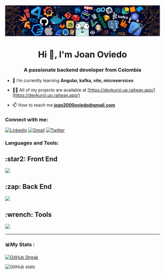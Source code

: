 ![Github Banner](https://github.com/Jaydeep-Yadav/Jaydeep-Yadav/blob/main/banner.png)




<h1 align="center">Hi 👋, I'm Joan Oviedo</h1>
<h3 align="center">A passionate backend developer from Colombia</h3>

- 🌱 I’m currently learning **Angular, kafka, vite, microservices**

- 👨‍💻 All of my projects are available at [https://devkuroi.up.railway.app/](https://devkuroi.up.railway.app/)

- 📫 How to reach me **joan2000oviedo@gmail.com**

<h3 align="left">Connect with me:</h3>
<a href="https://linkedin.com/in/jaydeepyadav"><img alt="Linkedin" title="Jaydeep Yadav Linkedin" src="https://img.shields.io/badge/LinkedIn-0077B5?style=for-the-badge&logo=linkedin&logoColor=white"></a>
  <a href="mailto:joan2000oviedo@gmail.com"><img alt="Gmail" title="Joan Oviedo Gmail" src="https://img.shields.io/badge/Gmail-D14836?style=for-the-badge&logo=gmail&logoColor=white"></a>
<a href="http://twitter.com/devkuroi"><img alt="Twitter" title="DevKuroi Twitter" src="https://img.shields.io/badge/Twitter-1DA1F2?style=for-the-badge&logo=twitter&logoColor=white"></a>
<div align="left">
    <h3>Languages and Tools:</h3>
<h2>:star2: Front End</h2>
  <a href="https://skillicons.dev">
    <img src="https://skillicons.dev/icons?i=html,css,sass,js,ts,tailwind,npm,netlify,regex&perline=6" />
  </a>

  <h2>:zap: Back End</h2>
  <a href="https://skillicons.dev">
    <img src="https://skillicons.dev/icons?i=java,spring,hibernate,maven,mysql,postgres,nodejs&perline=6" />
  </a>

  <h2>:wrench: Tools</h2>
  <a href="https://skillicons.dev">
    <img src="https://skillicons.dev/icons?i=postman,docker,git,github,mint,vscode,idea&perline=6" />
  </a>
</p>
</div>

---

### 📊My Stats :

[![GitHub Streak](https://streak-stats.demolab.com?user=Devkuroi&theme=dark&border_radius=16)](https://git.io/streak-stats)

![GitHub stats](https://github-readme-stats.vercel.app/api?username=Devkuroi&show_icons=true&theme=tokyonight)
